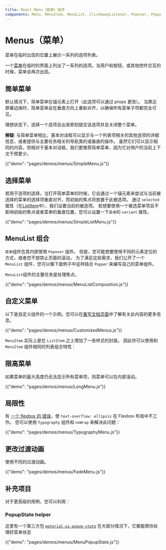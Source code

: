 ```yaml
---
title: React Menu（菜单）组件
components: Menu, MenuItem, MenuList, ClickAwayListener, Popover, Popper
---
```


# Menus（菜单）

<p class="description">菜单在临时出现的位置上展示一系列的选项列表。</p>

一个[菜单](https://material.io/design/components/menus.html)在临时的界面上列出了一系列的选项。当用户和按钮，或其他控件交互的时候，菜单会再次出现。

## 简单菜单

默认情况下，简单菜单在锚元素上打开（此选项可以通过 props 更改）。 当靠近屏幕边缘时，简单菜单会在垂直方向上重新对齐，以确保所有菜单子项都完全可见。

理想状态下，选择一个选项会出发即刻提交该选项并且关闭整个菜单。

**解疑**: 与简单菜单相比，基本对话框可以显示与一个列表项相关的其他选项的详细信息，或者提供与主要任务相关的导航类的或垂直的操作。 虽然它们可以显示相同的内容，但相对于基本对话框，我们更推荐简单菜单，因为它对用户的当前上下文干预更少。

{{"demo": "pages/demos/menus/SimpleMenu.js"}}

## 选择菜单

若用于选项的选择，当打开简单菜单的时候，它会通过一个锚元素来尝试与当前被选择的菜单的选择项垂直对齐，而初始的焦点将放置于此被选项。 通过 `selected` 属性（在[ListItem](/api/list-item/)中），我们设置当前的被选项。 若想要使用一个被选菜单项且不影响初始的焦点或者菜单的垂直位置，您可以设置一下`菜单`的 `variant` 属性。

{{"demo": "pages/demos/menus/SimpleListMenu.js"}}

## MenuList 组合

`菜单`组件在其内部使用 `Popover` 组件。 但是，您可能想要使用不同的元素定位的方式，或者您不想禁止页面的滚动。 为了满足这些需求，我们公开了一个 `MenuList` 组件，您可以像下面例子中这样结合 `Popper` 来编写自己的菜单组件。

`MenuList`组件的主要任务是处理焦点。

{{"demo": "pages/demos/menus/MenuListComposition.js"}}

## 自定义菜单

以下是自定义组件的一个示例。您可以在[重写文档页面](/customization/overrides/)中了解有关此内容的更多信息。

{{"demo": "pages/demos/menus/CustomizedMenus.js"}}

`MenuItem` 实际上是在 `ListItem` 之上增加了一些样式的封装。 因此你可以使用和 `MenuItem` 组件相同的列表组合特性：

## 限高菜单

如果菜单的最大高度仍无法显示所有菜单项，则菜单可以在内部滚动。

{{"demo": "pages/demos/menus/LongMenu.js"}}

## 局限性

有 [一个 flexbox 的 错误](https://bugs.chromium.org/p/chromium/issues/detail?id=327437)，使 `text-overflow: ellipsis` 在 Flexbox 布局中不工作。 您可以使用 `Typography` 组件和 `noWrap` 来解决此问题：

{{"demo": "pages/demos/menus/TypographyMenu.js"}}

## 更改过渡动画

使用不同的过渡动画。

{{"demo": "pages/demos/menus/FadeMenu.js"}}

## 补充项目

对于更高级的用例，您可以利用：

### PopupState helper

这里有一个第三方包 [`material-ui-popup-state`](https://github.com/jcoreio/material-ui-popup-state) 在大部分情况下，它都能帮你处理好菜单状态

{{"demo": "pages/demos/menus/MenuPopupState.js"}}